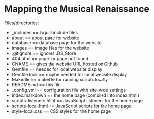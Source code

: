# Mapping the Musical Renaissance #

Files/directories:
- _includes == Liquid include files
- about == about page for website
- database == database page for the website
- images == image files for the website
- .gitignore == ignores .DS_Store
- 404.html == page for page not found
- CNAME == gives the website URL hosted on Github
- Gemfile == needed for local website display
- Gemfile.lock == maybe needed for local website display
- Makefile == makefile for running scripts locally
- README.md == this file
- _config.yml == configuration file with site-wide settings
- index.markdown == the home page (compiled into index.html)
- scripts-listeners.html == JavaScript listeners for the home page
- scripts-local.html == JavaScript scripts for the home page
- style-local.css == CSS styles for the home page
